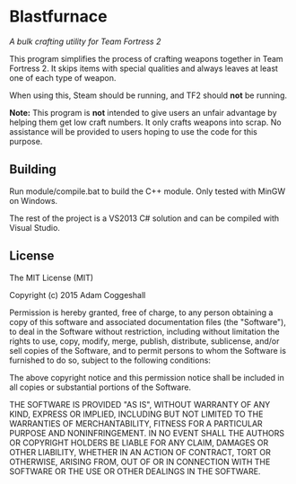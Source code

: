 # Blastfurnace
*A bulk crafting utility for Team Fortress 2*

This program simplifies the process of crafting weapons together in Team Fortress 2. It skips items with special qualities and
always leaves at least one of each type of weapon.

When using this, Steam should be running, and TF2 should **not** be running.

**Note:** This program is **not** intended to give users an unfair advantage by helping them get low craft numbers. It only crafts
weapons into scrap. No assistance will be provided to users hoping to use the code for this purpose.

## Building

Run module/compile.bat to build the C++ module. Only tested with MinGW on Windows.

The rest of the project is a VS2013 C# solution and can be compiled with Visual Studio.

## License

The MIT License (MIT)

Copyright (c) 2015 Adam Coggeshall

Permission is hereby granted, free of charge, to any person obtaining a copy of this software and associated documentation files (the "Software"), to deal in the Software without restriction, including without limitation the rights to use, copy, modify, merge, publish, distribute, sublicense, and/or sell copies of the Software, and to permit persons to whom the Software is furnished to do so, subject to the following conditions:

The above copyright notice and this permission notice shall be included in all copies or substantial portions of the Software.

THE SOFTWARE IS PROVIDED "AS IS", WITHOUT WARRANTY OF ANY KIND, EXPRESS OR IMPLIED, INCLUDING BUT NOT LIMITED TO THE WARRANTIES OF MERCHANTABILITY, FITNESS FOR A PARTICULAR PURPOSE AND NONINFRINGEMENT. IN NO EVENT SHALL THE AUTHORS OR COPYRIGHT HOLDERS BE LIABLE FOR ANY CLAIM, DAMAGES OR OTHER LIABILITY, WHETHER IN AN ACTION OF CONTRACT, TORT OR OTHERWISE, ARISING FROM, OUT OF OR IN CONNECTION WITH THE SOFTWARE OR THE USE OR OTHER DEALINGS IN THE SOFTWARE.
